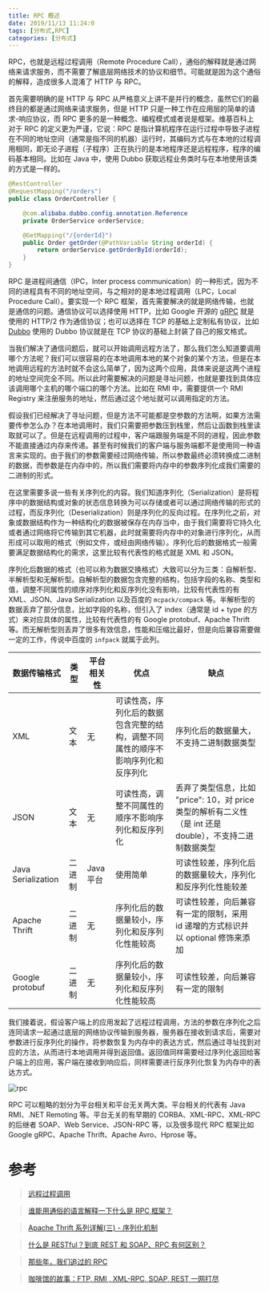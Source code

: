 ```yaml
---
title: RPC 概述
date: 2019/11/13 11:24:0
tags: [分布式,RPC]
categories: [分布式]
---
```


RPC，也就是远程过程调用（Remote Procedure Call），通俗的解释就是通过网络来请求服务，而不需要了解底层网络技术的协议和细节。可能就是因为这个通俗的解释，造成很多人混淆了 HTTP 与 RPC。

<!--more-->

首先需要明确的是 HTTP 与 RPC 从严格意义上讲不是并行的概念，虽然它们的最终目的都是通过网络来请求服务，但是 HTTP 只是一种工作在应用层的简单的请求-响应协议，而 RPC 更多的是一种概念、编程模式或者说是框架。维基百科上对于 RPC 的定义更为严谨，它说：RPC 是指计算机程序在运行过程中导致子进程在不同的地址空间（通常是指不同的机器）运行时，其编码方式与在本地的过程调用相同，即无论子进程（子程序）正在执行的是本地程序还是远程程序，程序的编码基本相同。比如在 Java 中，使用 Dubbo 获取远程业务类时与在本地使用该类的方式是一样的。

```java
@RestController
@RequestMapping("/orders")
public class OrderController {

    @com.alibaba.dubbo.config.annotation.Reference
    private OrderService orderService;

    @GetMapping("/{orderId}")
    public Order getOrder(@PathVariable String orderId) {
        return orderService.getOrderById(orderId);
    }
}
```

RPC 是进程间通信（IPC，Inter process communication）的一种形式，因为不同的进程具有不同的地址空间，与之相对的是本地过程调用（LPC，Local Procedure Call）。要实现一个 RPC 框架，首先需要解决的就是网络传输，也就是通信的问题。通信协议可以选择使用 HTTP，比如 Google 开源的 [gRPC](https://github.com/grpc/grpc) 就是使用的 HTTP/2 作为通信协议；也可以选择在 TCP 的基础上定制私有协议，比如 [Dubbo](https://github.com/apache/dubbo) 使用的 Dubbo 协议就是在 TCP 协议的基础上封装了自己的报文格式。

当我们解决了通信问题后，就可以开始调用远程方法了，那么我们怎么知道要调用哪个方法呢？我们可以很容易的在本地调用本地的某个对象的某个方法，但是在本地调用远程的方法时就不会这么简单了，因为这两个应用，具体来说是这两个进程的地址空间完全不同。所以此时需要解决的问题是寻址问题，也就是要找到具体应该调用哪个主机的哪个端口的哪个方法。比如在 RMI 中，需要提供一个 RMI Registry 来注册服务的地址，然后通过这个地址就可以调用指定的方法。

假设我们已经解决了寻址问题，但是方法不可能都是空参数的方法啊，如果方法需要传参怎么办？在本地调用时，我们只需要把参数压到栈里，然后让函数到栈里读取就可以了。但是在远程调用的过程中，客户端跟服务端是不同的进程，因此参数不能直接通过内存来传递。甚至有时候我们的客户端与服务端都不是使用同一种语言来实现的。由于我们的参数需要经过网络传输，所以参数最终必须转换成二进制的数据，而参数是在内存中的，所以我们需要将内存中的参数序列化成我们需要的二进制的形式。

在这里需要多说一些有关序列化的内容。我们知道序列化（Serialization）是将程序中的数据结构或对象的状态信息转换为可以存储或者可以通过网络传输的形式的过程，而反序列化（Deserialization）则是序列化的反向过程。在序列化之前，对象或数据结构作为一种结构化的数据被保存在内存当中，由于我们需要将它持久化或者通过网络将它传输到其它机器，此时就需要将内存中的对象进行序列化，从而形成可以取用的格式（例如文件，或经由网络传输）。序列化后的数据格式一般需要满足数据结构化的需求，这里比较有代表性的格式就是 XML 和 JSON。

序列化后数据的格式（也可以称为数据交换格式）大致可以分为三类：自解析型、半解析型和无解析型。自解析型的数据包含完整的结构，包括字段的名称、类型和值，调整不同属性的顺序对序列化和反序列化没有影响，比较有代表性的有 XML、JSON、Java Serialization 以及百度的 `mcpack/compack` 等。半解析型的数据丢弃了部分信息，比如字段的名称，但引入了 index（通常是 id + type 的方式）来对应具体的属性，比较有代表性的有 Google protobuf、Apache Thrift 等。而无解析型则丢弃了很多有效信息，性能和压缩比最好，但是向后兼容需要做一定的工作，传说中百度的 `infpack` 就属于此列。

数据传输格式 | 类型 | 平台相关性 | 优点 | 缺点
-|-|-|-|-
XML | 文本 | 无 | 可读性高，序列化后的数据包含完整的结构，调整不同属性的顺序不影响序列化和反序列化 | 序列化后的数据量大，不支持二进制数据类型
JSON | 文本 | 无 | 可读性高，调整不同属性的顺序不影响序列化和反序列化 | 丢弃了类型信息，比如 "price": 10，对 price 类型的解析有二义性（是 int 还是 double），不支持二进制数据类型
Java Serialization | 二进制 | Java 平台 | 使用简单 | 可读性较差，序列化后的数据量较大，序列化和反序列化性能较差
Apache Thrift | 二进制 | 无 | 序列化后的数据量较小，序列化和反序列化性能较高 | 可读性较差，向后兼容有一定的限制，采用 id 递增的方式标识并以 optional 修饰来添加
Google protobuf | 二进制 | 无 | 序列化后的数据量较小，序列化和反序列化性能较高 | 可读性较差，向后兼容有一定的限制

我们接着说，假设客户端上的应用发起了远程过程调用，方法的参数在序列化之后连同请求一起通过底层的网络协议传输到服务器，服务器在接收到请求后，需要对参数进行反序列化的操作，将参数恢复为内存中的表达方式，然后通过寻址找到对应的方法，从而进行本地调用并得到返回值。返回值同样需要经过序列化返回给客户端上的应用，客户端在接收到响应后，同样需要进行反序列化恢复为内存中的表达方式。

![rpc](https://cdn.jsdelivr.net/gh/nekolr/image-hosting@201911242036/2019/11/15/qjz.png)

RPC 可以粗略的划分为平台相关和平台无关两大类。平台相关的代表有 Java RMI、.NET Remoting 等。平台无关的有早期的 CORBA、XML-RPC、XML-RPC 的后继者 SOAP、Web Service、JSON-RPC 等，以及很多现代 RPC 框架比如 Google gRPC、Apache Thrift、Apache Avro、Hprose 等。

# 参考
> [远程过程调用](https://en.wikipedia.org/wiki/Remote_procedure_call)

> [谁能用通俗的语言解释一下什么是 RPC 框架？](https://www.zhihu.com/question/25536695)

> [Apache Thrift 系列详解(三) - 序列化机制](https://zhuanlan.zhihu.com/p/45206710)

> [什么是 RESTful？到底 REST 和 SOAP、RPC 有何区别？](https://segmentfault.com/q/1010000003064904?_ea=298208)

> [那些年，我们追过的 RPC](https://www.cnblogs.com/sunsky303/p/7718192.html)

> [咖啡馆的故事：FTP, RMI , XML-RPC, SOAP, REST 一网打尽](https://mp.weixin.qq.com/s/OXIFJGSozoRWNaLhnD0wxw)